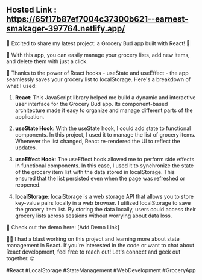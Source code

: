 ## Hosted Link : https://65f17b87ef7004c37300b621--earnest-smakager-397764.netlify.app/

🛒 Excited to share my latest project: a Grocery Bud app built with React! 🌟

🍎 With this app, you can easily manage your grocery lists, add new items, and delete them with just a click.

🔄 Thanks to the power of React hooks - useState and useEffect - the app seamlessly saves your grocery list to localStorage. Here's a breakdown of what I used:

1. **React**: This JavaScript library helped me build a dynamic and interactive user interface for the Grocery Bud app. Its component-based architecture made it easy to organize and manage different parts of the application.

2. **useState Hook**: With the useState hook, I could add state to functional components. In this project, I used it to manage the list of grocery items. Whenever the list changed, React re-rendered the UI to reflect the updates.

3. **useEffect Hook**: The useEffect hook allowed me to perform side effects in functional components. In this case, I used it to synchronize the state of the grocery item list with the data stored in localStorage. This ensured that the list persisted even when the page was refreshed or reopened.

4. **localStorage**: localStorage is a web storage API that allows you to store key-value pairs locally in a web browser. I utilized localStorage to save the grocery item list. By storing the data locally, users could access their grocery lists across sessions without worrying about data loss.

🚀 Check out the demo here: [Add Demo Link]

👨‍💻 I had a blast working on this project and learning more about state management in React. If you're interested in the code or want to chat about React development, feel free to reach out! Let's connect and geek out together. 🤓

#React #LocalStorage #StateManagement #WebDevelopment #GroceryApp
